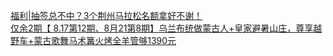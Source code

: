   
[福利|抽签总不中？3个荆州马拉松名额拿好不谢！](http://www.dianyue.me/archives/016/ftmcctxmh4ssn7bf/)  
[仅余2期【 8.17第12期、8月21第8期】乌兰布统做蒙古人+皇家避暑山庄，尊享越野车+蒙古歌舞马术篝火烤全羊管够1390元](http://www.dianyue.me/archives/944/mcxpya022t94bh2y/)